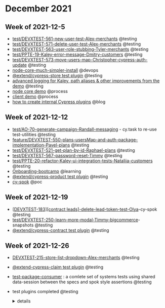 # December 2021

## Week of 2021-12-5

- [test/DEVXTEST-561-new-user-test-Alex-merchants](https://github.com/helloextend/client/pull/2783) @testing
- [test/DEVXTEST-571-delete-user-test-Alex-merchants](https://github.com/helloextend/client/pull/2839/files) @testing
- [test/DEVXTEST-563-user-role-stubbing-Tyler-merchants](https://github.com/helloextend/client/pull/2761) @testing
- [test/PPTE-19-Kaley-error-message-Dmitry-customers](https://github.com/helloextend/client/pull/2820) @testing
- [test/DEVXTEST-573-move-users-map-Christopher-cypress-auth-update](https://github.com/helloextend/cypress-auth/pull/28) @testing
- [node-core-much-simpler-install](https://github.com/helloextend/node-core/pull/6736) @devops
- [@extend/cypress-store test plugin](https://github.com/helloextend/cypress-store) @testing
- [advanced logging for Kaley, path aliases & other improvements from the demo](https://github.com/helloextend/client/pull/2816) @testing
- [node core demo](https://mail.google.com/mail/u/0/#sent/KtbxLxgZZtcQBXSgRlGCkFfLBFHlNdTDFg) @process
- [client demo](https://mail.google.com/mail/u/0/#search/in%3Asent+client/QgrcJHsbcTKXqCMnfRqQbZtFlTZpZDnGGgV) @process
- [how to create internal Cypress plugins](https://dev.to/muratkeremozcan/how-to-create-an-internal-test-plugins-for-your-team-in-ts-implement-custom-commands-and-use-other-cypress-plugins-in-them-5lp) @blog

## Week of 2021-12-12

- [test/AO-70-generate-campaign-Randall-messaging](https://github.com/helloextend/node-core/pull/6660/files#) - cy.task to re-use test-utilities @testing
- [feature/DEVXTEST-550-plans-usersMap-and-auth-package-implementation-Pavel-plans](https://github.com/helloextend/node-core/pull/6718) @testing
- [test/DEVXTEST-521-get-plan-by-id-Raphael-plans](https://github.com/helloextend/node-core/pull/6841/files/c2523df62e8b50950f0037a4c40deb4849e3bb4d..b965987df1267cf3ad9752bbe560f53dbc026e48) @testing
- [test/DEVXTEST-567-password-reset-Timmy](https://github.com/helloextend/client/pull/2841) @testing
- [test/PPTE-20-refactor-Kaley-ui-integration-tests-Nataliia-customers](https://github.com/helloextend/client/pull/2853) @testing
- [Onboarding-bootcamp](https://helloextend.atlassian.net/wiki/spaces/ENG/pages/1278083156/Appendix) @learning
- [@extend/cypress-product test plugin](https://github.com/helloextend/cypress-product)  @testing
- [cy-spok](https://www.youtube.com/watch?v=OGL_qIS7MZo) @poc

## Week of 2021-12-19

- [[DEVXTEST-183\][contract leads]-delete-lead-token-test-Olya](https://github.com/helloextend/node-core/pull/6982)-cy-spok @testing
- [test/DEVXTEST-250-learn-more-modal-Timmy-bigcommerce](https://github.com/helloextend/node-core/pull/6897#issuecomment-997862161)-snapshots @testing
- [@extend/cypress-contract test plugin](https://github.com/helloextend/cypress-contract) @testing

## Week of 2021-12-26

- [DEVXTEST-215-store-list-dropdown-Alex-merchants](https://github.com/helloextend/client/pull/2886#discussion_r773414866) @testing
- [@extend-cypress-claim test plugin](https://github.com/helloextend/cypress-claim) @testing
- [test-package-consumer](https://github.com/helloextend/test-package-consumer) : a comlete set of systems tests using shared data-session between the specs and spok style assertions @testing

- test plugins completed @testing

  <details><summary>details</summary>

    [cypress-auth](https://github.com/helloextend/cypress-auth)

    [cypress-store](https://github.com/helloextend/cypress-store)

    [cypress-product](https://github.com/helloextend/cypress-product)

    [cypress-contract](https://github.com/helloextend/cypress-contract)

    [cypress-claim](https://github.com/helloextend/cypress-claim)

    Subsequent packages test each other (auth > store > product > contract > claim) as a full system test.
    In addition all are being consumed and tested at [test-package-consumer](https://github.com/helloextend/test-package-consumer).

    You can view their statuses at Cypress Dashboard, those with prefix test-package/ , or at the repositories themselves via their badges.

    The repos are housekept by Renovate, updating all package versions (with the exception of node version, husky), also running nightly cron for badge updates.

    All test plugins have a few options when creating their relevant domain entities/objects, making them simple/approachable, and infinitely configurable.

    1. do not specify anything: random object generation that just works
    2. specify the full object yourself: always an option
    3. specify parts of the object: single property or any subset of the full object, the rest get auto generated.

    <br></br>  
    For object creation, you can and should prefer to use the *maybeCreate* variant where you can. It will work seamlessly and speed things up considerably. It should always be interchangeable and should be ok to mix and match them with plain versions.

  [test package consumer repo](https://github.com/helloextend/test-package-consumer) includes advanced copies of all the test plugin repos, slight variances are expected. Spok is being used for 100% assertions on the entirety of the object/entity.

  Furthermore, the maybe variants are sharing the session names; one `storeSession`, one `productSession`, one `contractSession`, one `claimSession`, all duplicated session names across the specs. The logic is smart enough to figure out if the entity is soft deleted, or never exists, activate or recreate if needed. There is no clash between subsequent or concurrent runs.
  
    Check out the execution times in the repo before vs after optimizing data-session, and see the test durations.

    We added 4 new spec files, all specs which use data-session share the same session names per domain. The total duration still went down by a few seconds.

    <https://dashboard.cypress.io/projects/ch5ssh/runs/103/specs>

    <https://dashboard.cypress.io/projects/ch5ssh/runs/105/specs>

    > We know that data session increases speed on subsequent calls by 50 to 100 at spec file level. We have not done a study of the full test suite calculating the time difference between no data-sessions vs data-sessions in some specs (which is realistic), while using data session locally vs using it in CI, yet. This is doable at any time.
  
  </details>
